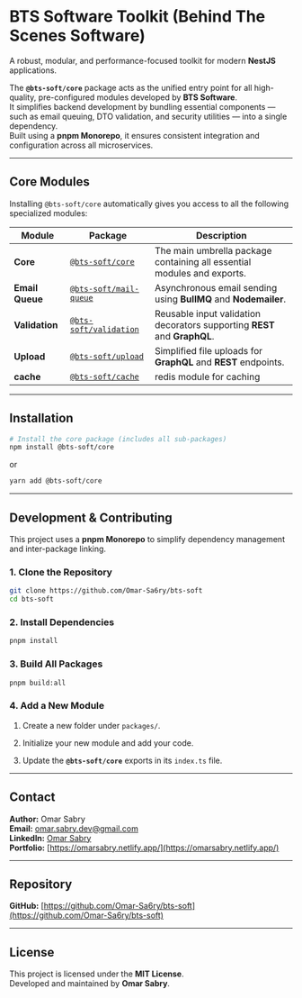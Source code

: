 

# BTS Software Toolkit (Behind The Scenes Software)

A robust, modular, and performance-focused toolkit for modern **NestJS** applications.

The **`@bts-soft/core`** package acts as the unified entry point for all high-quality, pre-configured modules developed by **BTS Software**.  
It simplifies backend development by bundling essential components — such as email queuing, DTO validation, and security utilities — into a single dependency.  
Built using a **pnpm Monorepo**, it ensures consistent integration and configuration across all microservices.

---

## Core Modules

Installing `@bts-soft/core` automatically gives you access to all the following specialized modules:

| Module | Package | Description |
| ------- | -------- | ----------- |
| **Core** | [`@bts-soft/core`](https://www.npmjs.com/package/@bts-soft/core) | The main umbrella package containing all essential modules and exports. |
| **Email Queue** | [`@bts-soft/mail-queue`](https://www.npmjs.com/package/@bts-soft/mail-queue) | Asynchronous email sending using **BullMQ** and **Nodemailer**. |
| **Validation** | [`@bts-soft/validation`](https://www.npmjs.com/package/@bts-soft/validation) | Reusable input validation decorators supporting **REST** and **GraphQL**. |
| **Upload** | [`@bts-soft/upload`](https://www.npmjs.com/package/@bts-soft/upload) | Simplified file uploads for **GraphQL** and **REST** endpoints. |
| **cache** | [`@bts-soft/cache`](https://www.npmjs.com/package/@bts-soft/cache) | redis module for caching |

---

## Installation

```bash
# Install the core package (includes all sub-packages)
npm install @bts-soft/core
````

or

```bash
yarn add @bts-soft/core
```


---

## Development & Contributing

This project uses a **pnpm Monorepo** to simplify dependency management and inter-package linking.

### 1. Clone the Repository

```bash
git clone https://github.com/Omar-Sa6ry/bts-soft
cd bts-soft
```

### 2. Install Dependencies

```bash
pnpm install
```

### 3. Build All Packages

```bash
pnpm build:all
```

### 4. Add a New Module

1. Create a new folder under `packages/`.
    
2. Initialize your new module and add your code.
    
3. Update the **`@bts-soft/core`** exports in its `index.ts` file.
    

---

## Contact

**Author:** Omar Sabry  
**Email:** [omar.sabry.dev@gmail.com](mailto:omar.sabry.dev@gmail.com)  
**LinkedIn:** [Omar Sabry](https://www.linkedin.com/in/omarsa6ry/)  
**Portfolio:** [https://omarsabry.netlify.app/](https://omarsabry.netlify.app/)

---

## Repository

**GitHub:** [https://github.com/Omar-Sa6ry/bts-soft](https://github.com/Omar-Sa6ry/bts-soft)

---

## License

This project is licensed under the **MIT License**.  
Developed and maintained by **Omar Sabry**.
